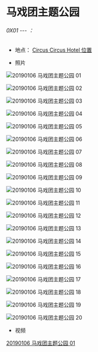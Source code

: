 # 马戏团主题公园


###### 0X01 --- ：

* 地点：
[Circus Circus Hotel 位置](https://www.google.com/maps/place/Circus+Circus+Hotel+%26+Resort/@36.1356568,-115.1894581,13z/data=!4m13!1m7!3m6!1s0x80beb782a4f57dd1:0x3accd5e6d5b379a3!2sLas+Vegas,+NV!3b1!8m2!3d36.1699412!4d-115.1398296!3m4!1s0x80c8c40cdc682b99:0x13e0487c787924f4!8m2!3d36.1377707!4d-115.1653862)

* 照片

![20190106 马戏团主题公园 01](https://s3.us-east-2.amazonaws.com/everestinfo/Photo/20190106_CircusCircusHotel/ircusCircusHotel00001.jpeg)

![20190106 马戏团主题公园 02](https://s3.us-east-2.amazonaws.com/everestinfo/Photo/20190106_CircusCircusHotel/ircusCircusHotel00002.jpeg)

![20190106 马戏团主题公园 03](https://s3.us-east-2.amazonaws.com/everestinfo/Photo/20190106_CircusCircusHotel/ircusCircusHotel00003.jpeg)

![20190106 马戏团主题公园 04](https://s3.us-east-2.amazonaws.com/everestinfo/Photo/20190106_CircusCircusHotel/ircusCircusHotel00004.jpeg)

![20190106 马戏团主题公园 05](https://s3.us-east-2.amazonaws.com/everestinfo/Photo/20190106_CircusCircusHotel/ircusCircusHotel00005.jpeg)


![20190106 马戏团主题公园 06](https://s3.us-east-2.amazonaws.com/everestinfo/Photo/20190106_CircusCircusHotel/ircusCircusHotel00006.jpeg)

![20190106 马戏团主题公园 07](https://s3.us-east-2.amazonaws.com/everestinfo/Photo/20190106_CircusCircusHotel/ircusCircusHotel00007.jpeg)

![20190106 马戏团主题公园 08](https://s3.us-east-2.amazonaws.com/everestinfo/Photo/20190106_CircusCircusHotel/ircusCircusHotel00008.jpeg)

![20190106 马戏团主题公园 09](https://s3.us-east-2.amazonaws.com/everestinfo/Photo/20190106_CircusCircusHotel/ircusCircusHotel00009.jpeg)

![20190106 马戏团主题公园 10](https://s3.us-east-2.amazonaws.com/everestinfo/Photo/20190106_CircusCircusHotel/ircusCircusHotel00010.jpeg)

![20190106 马戏团主题公园 11](https://s3.us-east-2.amazonaws.com/everestinfo/Photo/20190106_CircusCircusHotel/ircusCircusHotel00011.jpeg)

![20190106 马戏团主题公园 12](https://s3.us-east-2.amazonaws.com/everestinfo/Photo/20190106_CircusCircusHotel/ircusCircusHotel00012.jpeg)

![20190106 马戏团主题公园 13](https://s3.us-east-2.amazonaws.com/everestinfo/Photo/20190106_CircusCircusHotel/ircusCircusHotel00013.jpeg)

![20190106 马戏团主题公园 14](https://s3.us-east-2.amazonaws.com/everestinfo/Photo/20190106_CircusCircusHotel/ircusCircusHotel00014.jpeg)

![20190106 马戏团主题公园 15](https://s3.us-east-2.amazonaws.com/everestinfo/Photo/20190106_CircusCircusHotel/ircusCircusHotel00015.jpeg)


![20190106 马戏团主题公园 16](https://s3.us-east-2.amazonaws.com/everestinfo/Photo/20190106_CircusCircusHotel/ircusCircusHotel00016.jpeg)

![20190106 马戏团主题公园 17](https://s3.us-east-2.amazonaws.com/everestinfo/Photo/20190106_CircusCircusHotel/ircusCircusHotel00017.jpeg)

![20190106 马戏团主题公园 18](https://s3.us-east-2.amazonaws.com/everestinfo/Photo/20190106_CircusCircusHotel/ircusCircusHotel00018.jpeg)

![20190106 马戏团主题公园 19](https://s3.us-east-2.amazonaws.com/everestinfo/Photo/20190106_CircusCircusHotel/ircusCircusHotel00019.jpeg)

![20190106 马戏团主题公园 20](https://s3.us-east-2.amazonaws.com/everestinfo/Photo/20190106_CircusCircusHotel/ircusCircusHotel00020.jpeg)

* 视频

[20190106 马戏团主题公园 01](https://s3.us-east-2.amazonaws.com/everestinfo/Video/20190106_CircusCircusHotel/ircusCircusHotel0001.mov)
